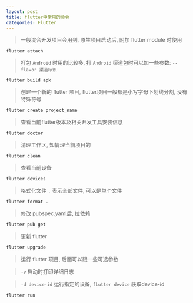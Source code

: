 ```yaml
---
layout: post
title: flutter中常用的命令
categories: Flutter
---
```


> 一般混合开发项目会用到, 原生项目启动后, 附加 flutter module 时使用

`flutter attach`


> 打包 `Android` 时用的比较多, 打 `Android` 渠道包时可以加一些参数: `--flavor 渠道标识`

`flutter build apk`

> 创建一个新的 flutter 项目, flutter项目一般都是小写字母下划线分割, 没有特殊符号

 `flutter create project_name`

> 查看当前flutter版本及相关开发工具安装信息

`flutter doctor`

> 清理工作区, 知情理当前项目的

`flutter clean`

> 查看当前设备

`flutter devices`

> 格式化文件 `.` 表示全部文件, 可以是单个文件

`flutter format .`

> 修改 pubspec.yaml后, 拉依赖

`flutter pub get`

> 更新 flutter

`flutter upgrade`

> 运行 flutter 项目, 后面可以跟一些可选参数 

> `-v` 启动时打印详细日志

> `-d device-id` 运行指定的设备, `flutter device` 获取device-id

`flutter run`